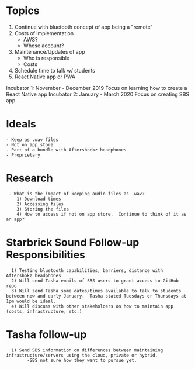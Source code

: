 # Topics
  1.  Continue with bluetooth concept of app being a "remote"
  2.  Costs of implementation
      - AWS?
      - Whose account?
  3.  Maintenance/Updates of app
      - Who is responsible
      - Costs
  4.  Schedule time to talk w/ students
  5.  React Native app or PWA
  
  
  Incubator 1:  November - December 2019
      Focus on learning how to create a React Native app
  Incubator 2:  January - March 2020
      Focus on creating SBS app
          
  # Ideals
    - Keep as .wav files
    - Not on app store
    - Part of a bundle with Aftershockz headphones
    - Proprietary
      
     
  # Research
     - What is the impact of keeping audio files as .wav?
        1) Download times
        2) Accessing files 
        3) Storing the files
        4) How to access if not on app store.  Continue to think of it as an app?
                
   
   # Starbrick Sound Follow-up Responsibilities
      1) Testing bluetooth capabilities, barriers, distance with Aftershokz headphones
      2) Will send Tasha emails of SBS users to grant access to GitHub repo
      3) Will send Tasha some dates/times available to talk to students between now and early January.  Tasha stated Tuesdays or Thursdays at 1pm would be ideal.
      4) Will discuss with other stakeholders on how to maintain app (costs, infrastructure, etc.)
   
   
   # Tasha follow-up
      1) Send SBS information on differences between maintaining infrastructure/servers using the cloud, private or hybrid.
            -SBS not sure how they want to pursue yet.
            
      
  
  
